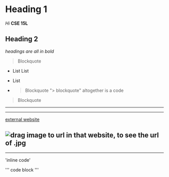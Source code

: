 # Heading 1

*Hi*
**CSE 15L**

## Heading 2

*headings are all in bold*

> Blockquote
* List
List
- List
- > Blockquote	 "> blockquote" altogether is a code

> Blockquote	

---
***
[external website](https://www.planetware.com/pictures/france-f.htm)

![drag image to url in that website, to see the url of .jpg](https://www.planetware.com/wpimages/2020/02/france-in-pictures-beautiful-places-to-photograph-eiffel-tower.jpg)
---
***

'inline code'

'''
code block
'''

